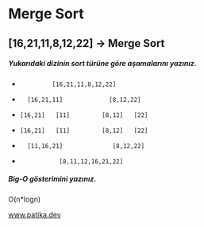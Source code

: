 # Merge Sort
## [16,21,11,8,12,22] -> Merge Sort
##### Yukarıdaki dizinin sort türüne göre aşamalarını yazınız.

-              [16,21,11,8,12,22]
-       [16,21,11]             [8,12,22]
-     [16,21]   [11]         [8,12]   [22]
-     [16,21]   [11]         [8,12]   [22]
-       [11,16,21]              [8,12,22]
-                [8,11,12,16,21,22]

##### Big-O gösterimini yazınız.

O(n*logn)


www.patika.dev